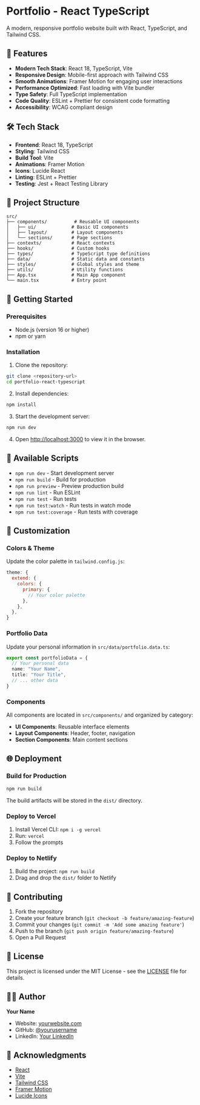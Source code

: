 # Portfolio - React TypeScript

A modern, responsive portfolio website built with React, TypeScript, and Tailwind CSS.

## 🚀 Features

- **Modern Tech Stack**: React 18, TypeScript, Vite
- **Responsive Design**: Mobile-first approach with Tailwind CSS
- **Smooth Animations**: Framer Motion for engaging user interactions
- **Performance Optimized**: Fast loading with Vite bundler
- **Type Safety**: Full TypeScript implementation
- **Code Quality**: ESLint + Prettier for consistent code formatting
- **Accessibility**: WCAG compliant design

## 🛠️ Tech Stack

- **Frontend**: React 18, TypeScript
- **Styling**: Tailwind CSS
- **Build Tool**: Vite
- **Animations**: Framer Motion
- **Icons**: Lucide React
- **Linting**: ESLint + Prettier
- **Testing**: Jest + React Testing Library

## 📁 Project Structure

```
src/
├── components/          # Reusable UI components
│   ├── ui/             # Basic UI components
│   ├── layout/         # Layout components
│   └── sections/       # Page sections
├── contexts/           # React contexts
├── hooks/              # Custom hooks
├── types/              # TypeScript type definitions
├── data/               # Static data and constants
├── styles/             # Global styles and theme
├── utils/              # Utility functions
├── App.tsx             # Main App component
└── main.tsx            # Entry point
```

## 🚦 Getting Started

### Prerequisites

- Node.js (version 16 or higher)
- npm or yarn

### Installation

1. Clone the repository:
```bash
git clone <repository-url>
cd portfolio-react-typescript
```

2. Install dependencies:
```bash
npm install
```

3. Start the development server:
```bash
npm run dev
```

4. Open [http://localhost:3000](http://localhost:3000) to view it in the browser.

## 📜 Available Scripts

- `npm run dev` - Start development server
- `npm run build` - Build for production
- `npm run preview` - Preview production build
- `npm run lint` - Run ESLint
- `npm run test` - Run tests
- `npm run test:watch` - Run tests in watch mode
- `npm run test:coverage` - Run tests with coverage

## 🎨 Customization

### Colors & Theme

Update the color palette in `tailwind.config.js`:

```javascript
theme: {
  extend: {
    colors: {
      primary: {
        // Your color palette
      },
    },
  },
}
```

### Portfolio Data

Update your personal information in `src/data/portfolio.data.ts`:

```typescript
export const portfolioData = {
  // Your personal data
  name: "Your Name",
  title: "Your Title",
  // ... other data
}
```

### Components

All components are located in `src/components/` and organized by category:
- **UI Components**: Reusable interface elements
- **Layout Components**: Header, footer, navigation
- **Section Components**: Main content sections

## 🌐 Deployment

### Build for Production

```bash
npm run build
```

The build artifacts will be stored in the `dist/` directory.

### Deploy to Vercel

1. Install Vercel CLI: `npm i -g vercel`
2. Run: `vercel`
3. Follow the prompts

### Deploy to Netlify

1. Build the project: `npm run build`
2. Drag and drop the `dist/` folder to Netlify

## 🤝 Contributing

1. Fork the repository
2. Create your feature branch (`git checkout -b feature/amazing-feature`)
3. Commit your changes (`git commit -m 'Add some amazing feature'`)
4. Push to the branch (`git push origin feature/amazing-feature`)
5. Open a Pull Request

## 📝 License

This project is licensed under the MIT License - see the [LICENSE](LICENSE) file for details.

## 👨‍💻 Author

**Your Name**
- Website: [yourwebsite.com](https://yourwebsite.com)
- GitHub: [@yourusername](https://github.com/yourusername)
- LinkedIn: [Your LinkedIn](https://linkedin.com/in/yourprofile)

## 🙏 Acknowledgments

- [React](https://reactjs.org/)
- [Vite](https://vitejs.dev/)
- [Tailwind CSS](https://tailwindcss.com/)
- [Framer Motion](https://www.framer.com/motion/)
- [Lucide Icons](https://lucide.dev/)
